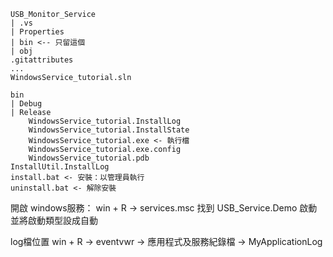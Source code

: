 
```
USB_Monitor_Service
| .vs
| Properties
| bin <-- 只留這個
| obj
.gitattributes
...
WindowsService_tutorial.sln
```

```
bin
| Debug
| Release
	WindowsService_tutorial.InstallLog
	WindowsService_tutorial.InstallState
	WindowsService_tutorial.exe <- 執行檔
	WindowsService_tutorial.exe.config
	WindowsService_tutorial.pdb
InstallUtil.InstallLog
install.bat <- 安裝：以管理員執行
uninstall.bat <- 解除安裝
```

開啟 windows服務：
win + R -> services.msc
找到 USB_Service.Demo
啟動並將啟動類型設成自動

log檔位置
win + R -> eventvwr
-> 應用程式及服務紀錄檔
-> MyApplicationLog
